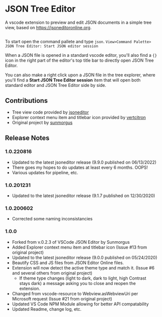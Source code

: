# JSON Tree Editor

A vscode extension to preview and edit JSON documents in a simple tree view, based on <https://jsoneditoronline.org>.

##

To start open the command pallete and type `json`.
`View>Command Palette> JSON Tree Editor: Start JSON editor session`

When a JSON file is opened in a standard vscode editor, you'll also find a `{}` icon in the right part of the editor's
top title bar to directly open JSON Tree Editor.

You can also make a right click upon a JSON file in the tree explorer, where you'll find a
**Start JSON Tree Editor session** item that will open both standard editor and JSON Tree Editor side by side.

## Contributions

- Tree view code provided by [jsoneditor](https://github.com/josdejong/jsoneditor)
- Explorer context menu item and titlebar icon provided by [vertcitron](https://github.com/vertcitron)
- Original project by [sunmorgus](https://github.com/sunmorgus/vscode-json-editor)

## Release Notes

### 1.0.220816

- Updated to the latest jsoneditor release (9.9.0 published on 06/13/2022)
- There goes my hopes to do updates at least every 6 months. OOPS!
- Various updates for pipeline, etc.

### 1.0.201231

- Updated to the latest jsoneditor release (9.1.7 published on 12/30/2020)

### 1.0.200602

- Corrected some naming inconsistancies

### 1.0.0

- Forked from v.0.2.3 of VSCode JSON Editor by Sunmorgus
- Added Explorer context menu item and titlebar icon (Issue #13 from original project)
- Updated to the latest jsoneditor release (9.0.0 published on 05/24/2020)
- Beautify CSS and JS files from JSON Editor Online files.
- Extension will now detect the active theme type and match it. (Issue #6 and several others from original project)
  - If theme type changes (light to dark, dark to light, high Contrast stays dark) a message asking you to
        close and reopen the extension.
- Changed from vscode-resource to Webview.asWebviewUri per Microsoft request (Issue #21 from original project)
- Updated VS Code NPM Module allowing for better API compatability
- Updated Readme, change log, etc.
